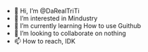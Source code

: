 - 👋 Hi, I’m @DaRealTriTi
- 👀 I’m interested in Mindustry
- 🌱 I’m currently learning How to use Guithub
- 💞️ I’m looking to collaborate on nothing
- 📫 How to reach, IDK

<!---
TriTi-user/TriTi-user is a ✨ special ✨ repository because its `README.md` (this file) appears on your GitHub profile.
You can click the Preview link to take a look at your changes.
--->
